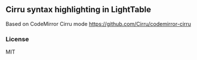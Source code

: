 
Cirru syntax highlighting in LightTable
----

Based on CodeMirror Cirru mode https://github.com/Cirru/codemirror-cirru

### License

MIT
